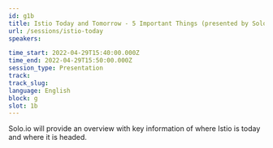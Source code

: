 ```yaml
---
id: g1b
title: Istio Today and Tomorrow - 5 Important Things (presented by Solo.io)
url: /sessions/istio-today
speakers:

time_start: 2022-04-29T15:40:00.000Z
time_end: 2022-04-29T15:50:00.000Z
session_type: Presentation
track: 
track_slug: 
language: English
block: g
slot: 1b
---
```


Solo.io will provide an overview with key information of where Istio is today and where it is headed.